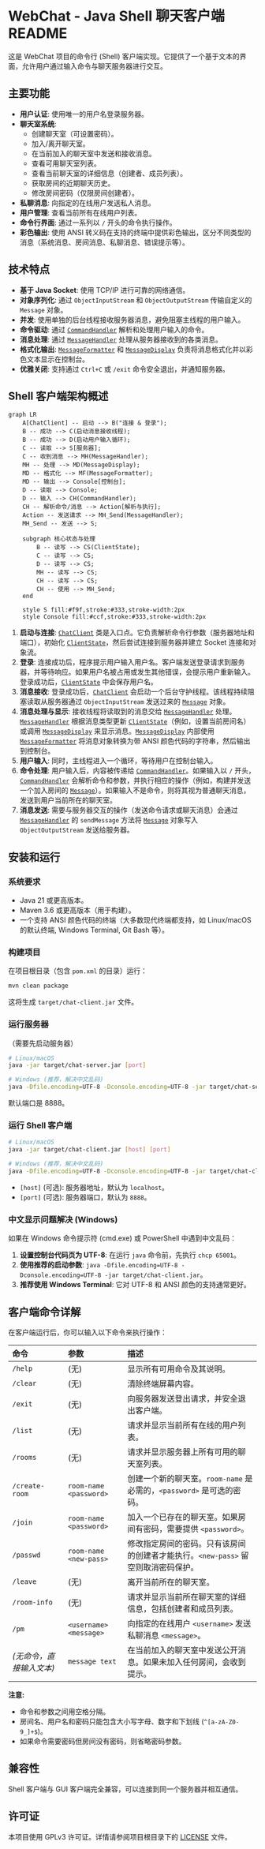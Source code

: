 # WebChat - Java Shell 聊天客户端 README

这是 WebChat 项目的命令行 (Shell) 客户端实现。它提供了一个基于文本的界面，允许用户通过输入命令与聊天服务器进行交互。

## 主要功能

- **用户认证**: 使用唯一的用户名登录服务器。
- **聊天室系统**:
    - 创建聊天室（可设置密码）。
    - 加入/离开聊天室。
    - 在当前加入的聊天室中发送和接收消息。
    - 查看可用聊天室列表。
    - 查看当前聊天室的详细信息（创建者、成员列表）。
    - 获取房间的近期聊天历史。
    - 修改房间密码（仅限房间创建者）。
- **私聊消息**: 向指定的在线用户发送私人消息。
- **用户管理**: 查看当前所有在线用户列表。
- **命令行界面**: 通过一系列以 `/` 开头的命令执行操作。
- **彩色输出**: 使用 ANSI 转义码在支持的终端中提供彩色输出，区分不同类型的消息（系统消息、房间消息、私聊消息、错误提示等）。

## 技术特点

- **基于 Java Socket**: 使用 TCP/IP 进行可靠的网络通信。
- **对象序列化**: 通过 `ObjectInputStream` 和 `ObjectOutputStream` 传输自定义的 `Message` 对象。
- **并发**: 使用单独的后台线程接收服务器消息，避免阻塞主线程的用户输入。
- **命令驱动**: 通过 [`CommandHandler`](src/main/java/com/example/chat/client/shell/CommandHandler.java:17) 解析和处理用户输入的命令。
- **消息处理**: 通过 [`MessageHandler`](src/main/java/com/example/chat/client/MessageHandler.java:17) 处理从服务器接收到的各类消息。
- **格式化输出**: [`MessageFormatter`](src/main/java/com/example/chat/client/shell/MessageFormatter.java:10) 和 [`MessageDisplay`](src/main/java/com/example/chat/client/shell/MessageDisplay.java:9) 负责将消息格式化并以彩色文本显示在控制台。
- **优雅关闭**: 支持通过 `Ctrl+C` 或 `/exit` 命令安全退出，并通知服务器。

## Shell 客户端架构概述

```mermaid
graph LR
    A[ChatClient] -- 启动 --> B("连接 & 登录");
    B -- 成功 --> C(启动消息接收线程);
    B -- 成功 --> D(启动用户输入循环);
    C -- 读取 --> S[服务器];
    C -- 收到消息 --> MH(MessageHandler);
    MH -- 处理 --> MD(MessageDisplay);
    MD -- 格式化 --> MF(MessageFormatter);
    MD -- 输出 --> Console[控制台];
    D -- 读取 --> Console;
    D -- 输入 --> CH(CommandHandler);
    CH -- 解析命令/消息 --> Action[解析与执行];
    Action -- 发送请求 --> MH_Send(MessageHandler);
    MH_Send -- 发送 --> S;

    subgraph 核心状态与处理
        B -- 读写 --> CS(ClientState);
        C -- 读写 --> CS;
        D -- 读写 --> CS;
        MH -- 读写 --> CS;
        CH -- 读写 --> CS;
        CH -- 使用 --> MH_Send;
    end

    style S fill:#f9f,stroke:#333,stroke-width:2px
    style Console fill:#ccf,stroke:#333,stroke-width:2px
```

1.  **启动与连接**: [`ChatClient`](src/main/java/com/example/chat/client/shell/ChatClient.java:22) 类是入口点。它负责解析命令行参数（服务器地址和端口），初始化 [`ClientState`](src/main/java/com/example/chat/client/ClientState.java:18)，然后尝试连接到服务器并建立 Socket 连接和对象流。
2.  **登录**: 连接成功后，程序提示用户输入用户名。客户端发送登录请求到服务器，并等待响应。如果用户名被占用或发生其他错误，会提示用户重新输入。登录成功后，[`ClientState`](src/main/java/com/example/chat/client/ClientState.java:18) 中会保存用户名。
3.  **消息接收**: 登录成功后，[`ChatClient`](src/main/java/com/example/chat/client/shell/ChatClient.java:22) 会启动一个后台守护线程。该线程持续阻塞读取从服务器通过 `ObjectInputStream` 发送过来的 [`Message`](src/main/java/com/example/chat/common/Message.java:19) 对象。
4.  **消息处理与显示**: 接收线程将读取到的消息交给 [`MessageHandler`](src/main/java/com/example/chat/client/MessageHandler.java:17) 处理。[`MessageHandler`](src/main/java/com/example/chat/client/MessageHandler.java:17) 根据消息类型更新 [`ClientState`](src/main/java/com/example/chat/client/ClientState.java:18)（例如，设置当前房间名）或调用 [`MessageDisplay`](src/main/java/com/example/chat/client/shell/MessageDisplay.java:9) 来显示消息。[`MessageDisplay`](src/main/java/com/example/chat/client/shell/MessageDisplay.java:9) 内部使用 [`MessageFormatter`](src/main/java/com/example/chat/client/shell/MessageFormatter.java:10) 将消息对象转换为带 ANSI 颜色代码的字符串，然后输出到控制台。
5.  **用户输入**: 同时，主线程进入一个循环，等待用户在控制台输入。
6.  **命令处理**: 用户输入后，内容被传递给 [`CommandHandler`](src/main/java/com/example/chat/client/shell/CommandHandler.java:17)。如果输入以 `/` 开头，[`CommandHandler`](src/main/java/com/example/chat/client/shell/CommandHandler.java:17) 会解析命令和参数，并执行相应的操作（例如，构建并发送一个加入房间的 [`Message`](src/main/java/com/example/chat/common/Message.java:19)）。如果输入不是命令，则将其视为普通聊天消息，发送到用户当前所在的聊天室。
7.  **消息发送**: 需要与服务器交互的操作（发送命令请求或聊天消息）会通过 [`MessageHandler`](src/main/java/com/example/chat/client/MessageHandler.java:17) 的 `sendMessage` 方法将 [`Message`](src/main/java/com/example/chat/common/Message.java:19) 对象写入 `ObjectOutputStream` 发送给服务器。

## 安装和运行

### 系统要求
- Java 21 或更高版本。
- Maven 3.6 或更高版本（用于构建）。
- 一个支持 ANSI 颜色代码的终端（大多数现代终端都支持，如 Linux/macOS 的默认终端, Windows Terminal, Git Bash 等）。

### 构建项目
在项目根目录（包含 `pom.xml` 的目录）运行：
```bash
mvn clean package
```
这将生成 `target/chat-client.jar` 文件。

### 运行服务器
（需要先启动服务器）
```bash
# Linux/macOS
java -jar target/chat-server.jar [port]

# Windows (推荐，解决中文乱码)
java -Dfile.encoding=UTF-8 -Dconsole.encoding=UTF-8 -jar target/chat-server.jar [port]
```
默认端口是 8888。

### 运行 Shell 客户端
```bash
# Linux/macOS
java -jar target/chat-client.jar [host] [port]

# Windows (推荐，解决中文乱码)
java -Dfile.encoding=UTF-8 -Dconsole.encoding=UTF-8 -jar target/chat-client.jar [host] [port]
```
- `[host]` (可选): 服务器地址，默认为 `localhost`。
- `[port]` (可选): 服务器端口，默认为 `8888`。

### 中文显示问题解决 (Windows)
如果在 Windows 命令提示符 (cmd.exe) 或 PowerShell 中遇到中文乱码：
1.  **设置控制台代码页为 UTF-8**: 在运行 `java` 命令前，先执行 `chcp 65001`。
2.  **使用推荐的启动参数**: `java -Dfile.encoding=UTF-8 -Dconsole.encoding=UTF-8 -jar target/chat-client.jar`。
3.  **推荐使用 Windows Terminal**: 它对 UTF-8 和 ANSI 颜色的支持通常更好。

## 客户端命令详解

在客户端运行后，你可以输入以下命令来执行操作：

| 命令                          | 参数                     | 描述                                                                 |
| :---------------------------- | :----------------------- | :------------------------------------------------------------------- |
| `/help`                       | (无)                     | 显示所有可用命令及其说明。                                             |
| `/clear`                      | (无)                     | 清除终端屏幕内容。                                                   |
| `/exit`                       | (无)                     | 向服务器发送登出请求，并安全退出客户端。                               |
| `/list`                       | (无)                     | 请求并显示当前所有在线的用户列表。                                     |
| `/rooms`                      | (无)                     | 请求并显示服务器上所有可用的聊天室列表。                               |
| `/create-room`                | `room-name` `<password>` | 创建一个新的聊天室。`room-name` 是必需的，`<password>` 是可选的密码。 |
| `/join`                       | `room-name` `<password>` | 加入一个已存在的聊天室。如果房间有密码，需要提供 `<password>`。        |
| `/passwd`                     | `room-name` `<new-pass>` | 修改指定房间的密码。只有该房间的创建者才能执行。`<new-pass>` 留空则取消密码保护。 |
| `/leave`                      | (无)                     | 离开当前所在的聊天室。                                               |
| `/room-info`                  | (无)                     | 请求并显示当前所在聊天室的详细信息，包括创建者和成员列表。             |
| `/pm`                         | `<username>` `<message>` | 向指定的在线用户 `<username>` 发送私聊消息 `<message>`。             |
| *(无命令，直接输入文本)*        | `message text`           | 在当前加入的聊天室中发送公开消息。如果未加入任何房间，会收到提示。     |

**注意:**
- 命令和参数之间用空格分隔。
- 房间名、用户名和密码只能包含大小写字母、数字和下划线 (`^[a-zA-Z0-9_]+$`)。
- 如果命令需要密码但房间没有密码，则省略密码参数。

## 兼容性

Shell 客户端与 GUI 客户端完全兼容，可以连接到同一个服务器并相互通信。

## 许可证

本项目使用 GPLv3 许可证。详情请参阅项目根目录下的 [LICENSE](LICENSE) 文件。
